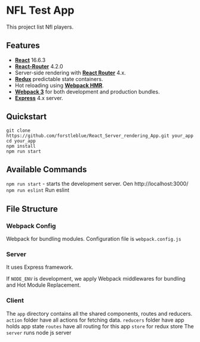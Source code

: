 # NFL Test App

This project list Nfl players.
## Features

- [**React**](https://reactjs.org/) 16.6.3
- [**React-Router**](https://www.npmjs.com/package/react-router) 4.2.0
- Server-side rendering with [**React Router**](https://github.com/ReactTraining/react-router) 4.x.
- [**Redux**](http://redux.js.org/) predictable state containers.
- Hot reloading using [**Webpack HMR**](https://webpack.js.org/concepts/hot-module-replacement/).
- [**Webpack 3**](https://webpack.js.org/) for both development and production bundles.
- [**Express**](http://expressjs.com/) 4.x server.

## Quickstart

```
git clone https://github.com/forstleblue/React_Server_rendering_App.git your_app
cd your_app
npm install
npm run start
```

## Available Commands

`npm run start` - starts the development server.
Oen http://localhost:3000/
`npm run eslint` Run eslint

## File Structure

### Webpack Config

Webpack for bundling modules. Configuration file is `webpack.config.js`

### Server

It uses Express framework.

If `NODE_ENV` is development, we apply Webpack middlewares for bundling and Hot Module Replacement.

### Client

The `app` directory contains all the shared components, routes and reducers.
`action` folder have all actions for fetching data.
`reducers` folder have app holds app state
`routes` have all routing for this app
`store` for redux store
The `server` runs node js server


